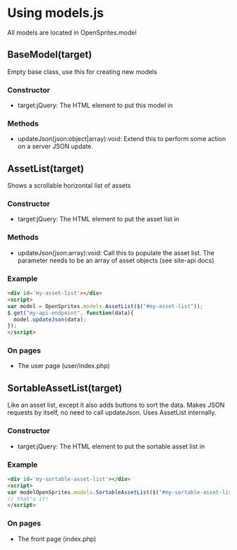 # Using models.js #
All models are located in OpenSprites.model
## BaseModel(target) ##
Empty base class, use this for creating new models
### Constructor ###
 - target:jQuery: The HTML element to put this model in

### Methods ###
 - updateJson(json:object|array):void: Extend this to perform some action on a server JSON update.

## AssetList(target) ##
Shows a scrollable horizontal list of assets
### Constructor ###
 - target:jQuery: The HTML element to put the asset list in

### Methods ###
 - updateJson(json:array):void: Call this to populate the asset list. The parameter needs to be an array of asset objects (see site-api docs)

### Example ###
```html
<div id='my-asset-list'></div>
<script>
var model = OpenSprites.models.AssetList($("#my-asset-list"));
$.get("my-api-endpoint", function(data){
  model.updateJson(data);
});
</script>
```

### On pages ###
 - The user page (user/index.php)

## SortableAssetList(target) ##
Like an asset list, except it also adds buttons to sort the data. Makes JSON requests by itself, no need to call updateJson. Uses AssetList internally.
### Constructor ###
 - target:jQuery: The HTML element to put the sortable asset list in

### Example ###
```html
<div id='my-sortable-asset-list'></div>
<script>
var modelOpenSprites.models.SortableAssetList($("#my-sortable-asset-list"));
// that's it!
</script>
```

### On pages ###
 - The front page (index.php)
